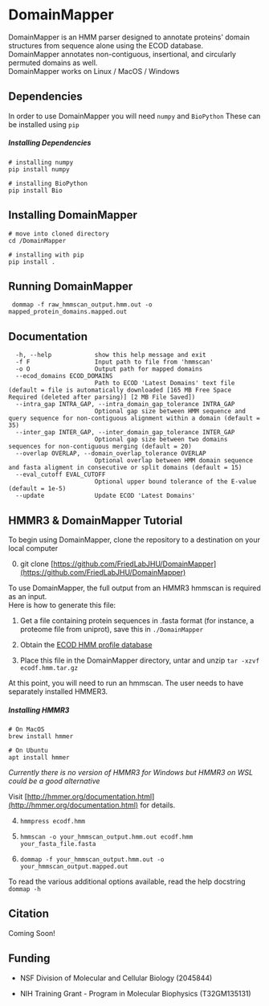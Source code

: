 # DomainMapper
DomainMapper is an HMM parser designed to annotate proteins' domain structures from sequence alone using the ECOD database.  
DomainMapper annotates non-contiguous, insertional, and circularly permuted domains as well.  
DomainMapper works on Linux / MacOS / Windows  

## Dependencies

In order to use DomainMapper you will need ```numpy``` and  ```BioPython```
These can be installed using ```pip```

##### Installing Dependencies
```
# installing numpy
pip install numpy

# installing BioPython
pip install Bio
```

## Installing DomainMapper
```
# move into cloned directory
cd /DomainMapper

# installing with pip
pip install .
```

## Running DomainMapper

``` dommap -f raw_hmmscan_output.hmm.out -o mapped_protein_domains.mapped.out```

## Documentation

```
  -h, --help            show this help message and exit
  -f F                  Input path to file from 'hmmscan'
  -o O                  Output path for mapped domains
  --ecod_domains ECOD_DOMAINS
                        Path to ECOD 'Latest Domains' text file (default = file is automatically downloaded [165 MB Free Space Required (deleted after parsing)] [2 MB File Saved])
  --intra_gap INTRA_GAP, --intra_domain_gap_tolerance INTRA_GAP
                        Optional gap size between HMM sequence and query sequence for non-contiguous alignment within a domain (default = 35)
  --inter_gap INTER_GAP, --inter_domain_gap_tolerance INTER_GAP
                        Optional gap size between two domains sequences for non-contiguous merging (default = 20)
  --overlap OVERLAP, --domain_overlap_tolerance OVERLAP
                        Optional overlap between HMM domain sequence and fasta aligment in consecutive or split domains (default = 15)
  --eval_cutoff EVAL_CUTOFF
                        Optional upper bound tolerance of the E-value (default = 1e-5)
  --update              Update ECOD 'Latest Domains'
```

## HMMR3 & DomainMapper Tutorial

To begin using DomainMapper, clone the repository to a destination on your local computer

0) git clone [https://github.com/FriedLabJHU/DomainMapper](https://github.com/FriedLabJHU/DomainMapper)

To use DomainMapper, the full output from an HMMR3 hmmscan is required as an input.  
Here is how to generate this file:

1) Get a file containing protein sequences in .fasta format (for instance, a proteome file from uniprot), save this in ```./DomainMapper```

2) Obtain the [ECOD HMM profile database](http://prodata.swmed.edu/ecod/distributions/ecodf.hmm.tar.gz)

3) Place this file in the DomainMapper directory, untar and unzip ```tar -xzvf ecodf.hmm.tar.gz```

At this point, you will need to run an hmmscan.  The user needs to have separately installed HMMER3.

##### Installing HMMR3
```
# On MacOS
brew install hmmer

# On Ubuntu
apt install hmmer
```
*Currently there is no version of HMMR3 for Windows but HMMR3 on WSL could be a good alternative*

Visit [http://hmmer.org/documentation.html](http://hmmer.org/documentation.html) for details.

4) ```hmmpress ecodf.hmm```

5) ```hmmscan -o your_hmmscan_output.hmm.out ecodf.hmm your_fasta_file.fasta```

6) ```dommap -f your_hmmscan_output.hmm.out -o your_hmmscan_output.mapped.out```

To read the various additional options available, read the help docstring  
```dommap -h```

## Citation

Coming Soon!

## Funding

* NSF Division of Molecular and Cellular Biology (2045844)

* NIH Training Grant - Program in Molecular Biophysics (T32GM135131)
